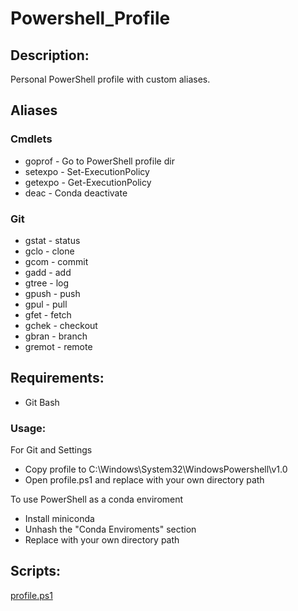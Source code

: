 # Powershell_Profile
## Description:
Personal PowerShell profile with custom aliases.

## Aliases
### Cmdlets
- goprof - Go to PowerShell profile dir
- setexpo - Set-ExecutionPolicy
- getexpo - Get-ExecutionPolicy
- deac - Conda deactivate

### Git
- gstat - status
- gclo - clone
- gcom - commit
- gadd - add
- gtree - log
- gpush - push
- gpul - pull
- gfet - fetch
- gchek - checkout
- gbran - branch
- gremot - remote

## Requirements:
- Git Bash

### Usage:
For Git and Settings
- Copy profile to C:\Windows\System32\WindowsPowershell\v1.0
- Open profile.ps1 and replace <User> with your own directory path

To use PowerShell as a conda enviroment
- Install miniconda
- Unhash the "Conda Enviroments" section
- Replace <User> with your own directory path

## Scripts:
[profile.ps1](profile.ps1)
